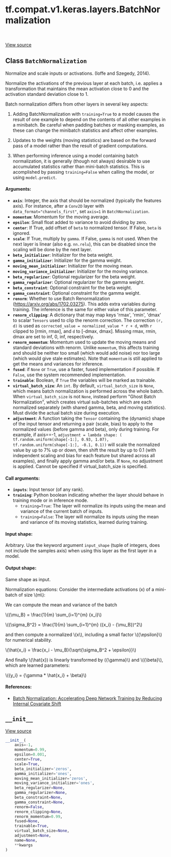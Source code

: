 <div itemscope itemtype="http://developers.google.com/ReferenceObject">
<meta itemprop="name" content="tf.compat.v1.keras.layers.BatchNormalization" />
<meta itemprop="path" content="Stable" />
<meta itemprop="property" content="__init__"/>
</div>

# tf.compat.v1.keras.layers.BatchNormalization

<!-- Insert buttons and diff -->

<table class="tfo-notebook-buttons tfo-api" align="left">
</table>

<a target="_blank" href="/code/stable/tensorflow/python/keras/layers/normalization.py">View source</a>



## Class `BatchNormalization`

Normalize and scale inputs or activations. (Ioffe and Szegedy, 2014).



<!-- Placeholder for "Used in" -->

Normalize the activations of the previous layer at each batch,
i.e. applies a transformation that maintains the mean activation
close to 0 and the activation standard deviation close to 1.

Batch normalization differs from other layers in several key aspects:

1) Adding BatchNormalization with `training=True` to a model causes the
result of one example to depend on the contents of all other examples in a
minibatch. Be careful when padding batches or masking examples, as these can
change the minibatch statistics and affect other examples.

2) Updates to the weights (moving statistics) are based on the forward pass
of a model rather than the result of gradient computations.

3) When performing inference using a model containing batch normalization, it
is generally (though not always) desirable to use accumulated statistics
rather than mini-batch statistics. This is acomplished by passing
`training=False` when calling the model, or using `model.predict`.

#### Arguments:


* <b>`axis`</b>: Integer, the axis that should be normalized
  (typically the features axis).
  For instance, after a `Conv2D` layer with
  `data_format="channels_first"`,
  set `axis=1` in `BatchNormalization`.
* <b>`momentum`</b>: Momentum for the moving average.
* <b>`epsilon`</b>: Small float added to variance to avoid dividing by zero.
* <b>`center`</b>: If True, add offset of `beta` to normalized tensor.
  If False, `beta` is ignored.
* <b>`scale`</b>: If True, multiply by `gamma`.
  If False, `gamma` is not used.
  When the next layer is linear (also e.g. `nn.relu`),
  this can be disabled since the scaling
  will be done by the next layer.
* <b>`beta_initializer`</b>: Initializer for the beta weight.
* <b>`gamma_initializer`</b>: Initializer for the gamma weight.
* <b>`moving_mean_initializer`</b>: Initializer for the moving mean.
* <b>`moving_variance_initializer`</b>: Initializer for the moving variance.
* <b>`beta_regularizer`</b>: Optional regularizer for the beta weight.
* <b>`gamma_regularizer`</b>: Optional regularizer for the gamma weight.
* <b>`beta_constraint`</b>: Optional constraint for the beta weight.
* <b>`gamma_constraint`</b>: Optional constraint for the gamma weight.
* <b>`renorm`</b>: Whether to use Batch Renormalization
  (https://arxiv.org/abs/1702.03275). This adds extra variables during
  training. The inference is the same for either value of this parameter.
* <b>`renorm_clipping`</b>: A dictionary that may map keys 'rmax', 'rmin', 'dmax' to
  scalar `Tensors` used to clip the renorm correction. The correction
  `(r, d)` is used as `corrected_value = normalized_value * r + d`, with
  `r` clipped to [rmin, rmax], and `d` to [-dmax, dmax]. Missing rmax, rmin,
  dmax are set to inf, 0, inf, respectively.
* <b>`renorm_momentum`</b>: Momentum used to update the moving means and standard
  deviations with renorm. Unlike `momentum`, this affects training
  and should be neither too small (which would add noise) nor too large
  (which would give stale estimates). Note that `momentum` is still applied
  to get the means and variances for inference.
* <b>`fused`</b>: if `None` or `True`, use a faster, fused implementation if possible.
  If `False`, use the system recommended implementation.
* <b>`trainable`</b>: Boolean, if `True` the variables will be marked as trainable.
* <b>`virtual_batch_size`</b>: An `int`. By default, `virtual_batch_size` is `None`,
  which means batch normalization is performed across the whole batch. When
  `virtual_batch_size` is not `None`, instead perform "Ghost Batch
  Normalization", which creates virtual sub-batches which are each
  normalized separately (with shared gamma, beta, and moving statistics).
  Must divide the actual batch size during execution.
* <b>`adjustment`</b>: A function taking the `Tensor` containing the (dynamic) shape of
  the input tensor and returning a pair (scale, bias) to apply to the
  normalized values (before gamma and beta), only during training. For
  example, if axis==-1,
    `adjustment = lambda shape: (
      tf.random.uniform(shape[-1:], 0.93, 1.07),
      tf.random.uniform(shape[-1:], -0.1, 0.1))`
  will scale the normalized value by up to 7% up or down, then shift the
  result by up to 0.1 (with independent scaling and bias for each feature
  but shared across all examples), and finally apply gamma and/or beta. If
  `None`, no adjustment is applied. Cannot be specified if
  virtual_batch_size is specified.


#### Call arguments:


* <b>`inputs`</b>: Input tensor (of any rank).
* <b>`training`</b>: Python boolean indicating whether the layer should behave in
  training mode or in inference mode.
  - `training=True`: The layer will normalize its inputs using the
    mean and variance of the current batch of inputs.
  - `training=False`: The layer will normalize its inputs using the
    mean and variance of its moving statistics, learned during training.


#### Input shape:

Arbitrary. Use the keyword argument `input_shape`
(tuple of integers, does not include the samples axis)
when using this layer as the first layer in a model.



#### Output shape:

Same shape as input.




Normalization equations:
  Consider the intermediate activations \(x\) of a mini-batch of size
  \\(m\\):

  We can compute the mean and variance of the batch

  \\({\mu_B} = \frac{1}{m} \sum_{i=1}^{m} {x_i}\\)

  \\({\sigma_B^2} = \frac{1}{m} \sum_{i=1}^{m} ({x_i} - {\mu_B})^2\\)

  and then compute a normalized \\(x\\), including a small factor
  \\({\epsilon}\\) for numerical stability.

  \\(\hat{x_i} = \frac{x_i - \mu_B}{\sqrt{\sigma_B^2 + \epsilon}}\\)

  And finally \\(\hat{x}\) is linearly transformed by \({\gamma}\\)
  and \\({\beta}\\), which are learned parameters:

  \\({y_i} = {\gamma * \hat{x_i} + \beta}\\)

#### References:


- [Batch Normalization: Accelerating Deep Network Training by Reducing
  Internal Covariate Shift](https://arxiv.org/abs/1502.03167)

<h2 id="__init__"><code>__init__</code></h2>

<a target="_blank" href="/code/stable/tensorflow/python/keras/layers/normalization.py">View source</a>

``` python
__init__(
    axis=-1,
    momentum=0.99,
    epsilon=0.001,
    center=True,
    scale=True,
    beta_initializer='zeros',
    gamma_initializer='ones',
    moving_mean_initializer='zeros',
    moving_variance_initializer='ones',
    beta_regularizer=None,
    gamma_regularizer=None,
    beta_constraint=None,
    gamma_constraint=None,
    renorm=False,
    renorm_clipping=None,
    renorm_momentum=0.99,
    fused=None,
    trainable=True,
    virtual_batch_size=None,
    adjustment=None,
    name=None,
    **kwargs
)
```








